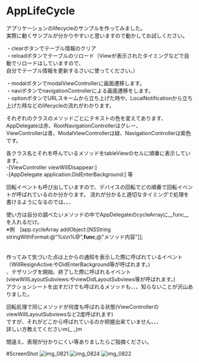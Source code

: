AppLifeCycle
============

アプリケーションのlifecycleのサンプルを作ってみました。  
実際に動くサンプルが分かりやすいと思いますので動かしてお試しください。

・clearボタンでテーブル情報のクリア    
・reloadボタンでテーブルのリロード（Viewが表示されたタイミングなどで自動でリロードはしていますので、  
自分でテーブル情報を更新するさいに使ってください。）

・modalボタンでmodalViewControllerに画面遷移します。   
・naviボタンでnavigationControllerによる画面遷移をします。   
・optionボタンでURLスキームから立ち上げた時や、LocalNotificationから立ち上げた時などのlifecycleの流れがわかります。


  
それぞれのクラスのメソッドごとにテキストの色を変えてあります、AppDelegateは赤、RootNavigationControllerはグレー、  
ViewControllerは青、ModalViewControllerは緑、NavigationControllerは紫色です。

各クラス名とそれを呼んでいるメソッドをtableViewのセルに順番に表示しています。   
-[ViewController viewWillDisappear:]   
-[AppDelegate application:DidEnterBackground:]  等   
   
回転イベントも呼び出していますので、デバイスの回転でどの順番で回転イベントが呼ばれているのか分かります。
流れが分かると適切なタイミングで処理を書けるようになるのでは、、、  


使い方は自分の調べたいメソッドの中でAppDelegateのcycleArrayに__func__を入れるだけ。  
※例　[app.cycleArray addObject:[NSString stringWithFormat:@"%s\n%@",__func__,@"メソッド内容"]];   
　　
  
作ってみて気づいた点は上からの通知を表示した際に呼ばれているイベント  
（WillResignActive:やDidEnterBackground等が呼ばれます。)  
、テザリングを開始、終了した際に呼ばれるイベント(viewWillLayoutSubviews:やviewDidLayoutSubviews等が呼ばれます。)  
アクションシートを出すだけでも呼ばれるメソッドも、、、知らないことが沢山ありました。

回転処理で同じメソッドが何度も呼ばれる状態(ViewControllerのviewWillLayoutSubviewsなど2度呼ばれます)  
ですが、それがどこから呼ばれているのか把握出来ていません、、、  
詳しい方教えてくださいm(_ _)m
　　

間違え、表現が分かりにくい等ありましたらご指摘ください。


#ScreenShot
![img_0821](https://f.cloud.github.com/assets/871484/1022208/48ee74c2-0d6d-11e3-9ebc-fe329f488f3a.png)
![img_0824](https://f.cloud.github.com/assets/871484/1022271/1cccba1c-0d76-11e3-91d2-cf77bc7f3ac3.png)
![img_0822](https://f.cloud.github.com/assets/871484/1022267/be498894-0d75-11e3-967a-70122d88cc40.png)
